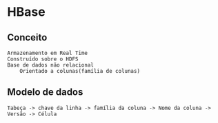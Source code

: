 # HBase
## Conceito
```
Armazenamento em Real Time
Construído sobre o HDFS
Base de dados não relacional
    Orientado a colunas(família de colunas)
```

## Modelo de dados
```
Tabeça -> chave da linha -> família da coluna -> Nome da coluna -> Versão -> Célula
```